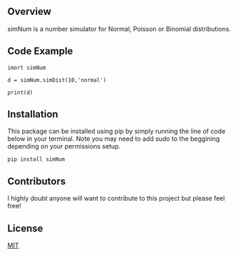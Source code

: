 ## Overview

simNum is a number simulator for Normal, Poisson or Binomial distributions.

## Code Example

```
imort simNum

d = simNum.simDist(10,'normal')

print(d)
```

## Installation

This package can be installed using pip by simply running the line of code below in your terminal. Note you may need to add sudo to the beggining depending on your permissions setup.

```
pip install simNum
```

## Contributors

I highly doubt anyone will want to contribute to this project but please feel free!

## License

[MIT](https://github.com/Roundy123/simNum/blob/master/LICENSE.txt)
